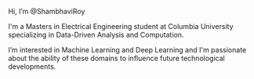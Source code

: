 Hi, I’m @ShambhaviRoy

I'm a Masters in Electrical Engineering student at Columbia University specializing in Data-Driven Analysis and Computation. 

I’m interested in Machine Learning and Deep Learning and I'm passionate about the ability of these domains to influence future technological developments.

<!---
- 🌱 I’m currently learning Software Engineering and System Design
- 💞️ I’m looking to collaborate on ...
- 📫 How to reach me ...
--->


<!---
ShambhaviRoy/ShambhaviRoy is a ✨ special ✨ repository because its `README.md` (this file) appears on your GitHub profile.
You can click the Preview link to take a look at your changes.
--->
